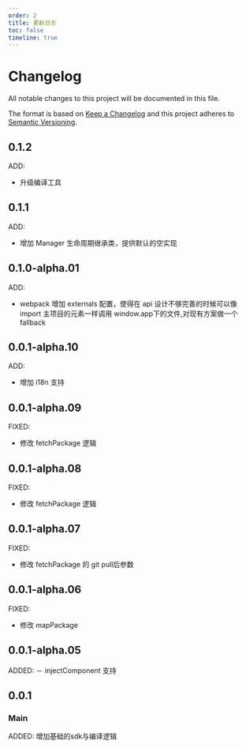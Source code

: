 ```yaml
---
order: 2
title: 更新日志
toc: false
timeline: true
---
```

# Changelog
All notable changes to this project will be documented in this file.

The format is based on [Keep a Changelog](http://keepachangelog.com/)
and this project adheres to [Semantic Versioning](http://semver.org/).

## 0.1.2
ADD:
- 升级编译工具

## 0.1.1
ADD:
 - 增加 Manager 生命周期继承类，提供默认的空实现


## 0.1.0-alpha.01
ADD:
- webpack 增加 externals 配置，使得在 api 设计不够完善的时候可以像 import 主项目的元素一样调用 window.app下的文件,对现有方案做一个 fallback

## 0.0.1-alpha.10
ADD:
- 增加 i18n 支持

## 0.0.1-alpha.09
FIXED:
- 修改 fetchPackage 逻辑

## 0.0.1-alpha.08
FIXED:
- 修改 fetchPackage 逻辑

## 0.0.1-alpha.07
FIXED:
- 修改 fetchPackage 的 git pull后参数

## 0.0.1-alpha.06
FIXED: 
- 修改 mapPackage

## 0.0.1-alpha.05
ADDED:
－ injectComponent 支持

## 0.0.1

### Main
ADDED: 增加基础的sdk与编译逻辑
